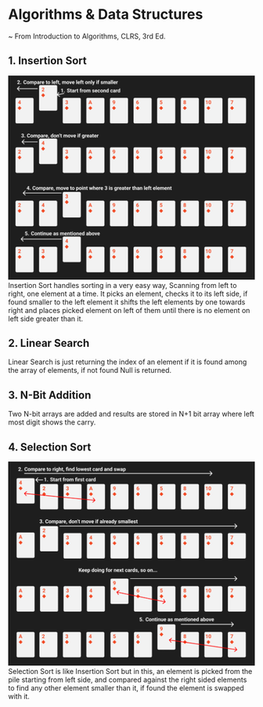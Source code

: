 ﻿# Algorithms & Data Structures
~ From Introduction to Algorithms, CLRS, 3rd Ed.

## 1. Insertion Sort
![Insertion Sort](./Assets/InsertionSort.png)
Insertion Sort handles sorting in a very easy way, Scanning from left to right, one element at a time. It picks an element, checks it to its left side, if found smaller to the left element it shifts the left elements by one towards right and places picked element on left of them until there is no element on left side greater than it.

## 2. Linear Search
Linear Search is just returning the index of an element if it is found among the array of elements, if not found Null is returned.

## 3. N-Bit Addition
Two N-bit arrays are added and results are stored in N+1 bit array where left most digit shows the carry.

## 4. Selection Sort
![Selection Sort](./Assets/SelectionSort.png)
Selection Sort is like Insertion Sort but in this, an element is picked from the pile starting from left side, and compared against the right sided elements to find any other element smaller than it, if found the element is swapped with it.

